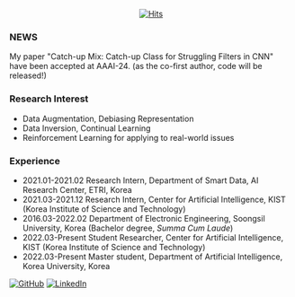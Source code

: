 <div align=center>

  [![Hits](https://hits.seeyoufarm.com/api/count/incr/badge.svg?url=https%3A%2F%2Fgithub.com%2F3neutronstar&count_bg=%2379C83D&title_bg=%23555555&icon=&icon_color=%23E7E7E7&title=hits&edge_flat=false)](https://hits.seeyoufarm.com) 
  
</div>

### NEWS
  
My paper "Catch-up Mix: Catch-up Class for Struggling Filters in CNN" have been accepted at AAAI-24. (as the co-first author, code will be released!)
  
### Research Interest
- Data Augmentation, Debiasing Representation
- Data Inversion, Continual Learning
- Reinforcement Learning for applying to real-world issues

### Experience
- 2021.01-2021.02   Research Intern, Department of Smart Data, AI Research Center, ETRI, Korea
- 2021.03-2021.12   Research Intern, Center for Artificial Intelligence, KIST (Korea Institute of Science and Technology)
- 2016.03-2022.02   Department of Electronic Engineering, Soongsil University, Korea (Bachelor degree, *Summa Cum Laude*)
- 2022.03-Present   Student Researcher, Center for Artificial Intelligence, KIST (Korea Institute of Science and Technology)
- 2022.03-Present   Master student, Department of Artificial Intelligence, Korea University, Korea



[![GitHub](https://img.shields.io/badge/github-%23121011.svg?style=for-the-badge&logo=github&logoColor=white)](https://3neutronstar.github.io/) 
[![LinkedIn](https://img.shields.io/badge/linkedin-%230077B5.svg?style=for-the-badge&logo=linkedin&logoColor=white)](https://www.linkedin.com/in/minsoo-kang-4a97291b9/)

<!--
**3neutronstar/3neutronstar** is a ✨ _special_ ✨ repository because its `README.md` (this file) appears on your GitHub profile.

[![Anurag's GitHub stats](https://github-readme-stats.vercel.app/api?username=3neutronstar&count_private=true&hide_title=true&show_icons=true&include_all_commits=true&disable_animations=true&theme=vue)](https://github.com/anuraghazra/github-readme-stats)
</br>
Here are some ideas to get you started:

- 🔭 I’m currently working on ...
- 🌱 I’m currently learning ...
- 👯 I’m looking to collaborate on ...
- 🤔 I’m looking for help with ...
- 💬 Ask me about ...
- 📫 How to reach me: ...
- 😄 Pronouns: ...
- ⚡ Fun fact: ...
-->
